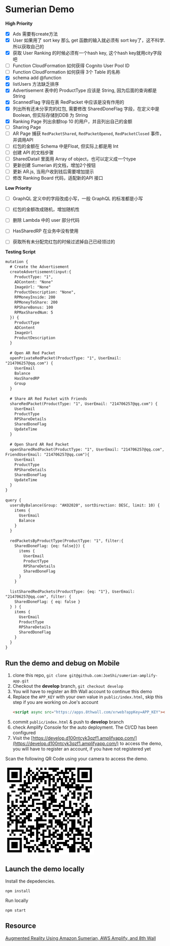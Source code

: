 # Sumerian Demo



**High Priority**

- [x] Ads 需要有create方法
- [x] User 如果用了 sort key 那么 get 函数的输入就必须有 sort key了，这不科学. 所以获取自己的
- [x] 获取 User Ranking 的时候必须有一个hash key, 这个hash key就用city字段吧
- [ ] Function CloudFormation 如何获得 Cognito User Pool ID
- [ ] Function CloudFormation 如何获得 3个 Table 的名称
- [x] schema add @function 
- [x] listUsers 方法缺乏排序
- [x] Advertisement 表中的 ProductType 应该是 String, 因为后面的查询都是String
- [x] ScannedFlag 字段在表 RedPacket 中应该是没有作用的
- [x] 列出所有还未分享完的红包, 需要修改 SharedDoneFlag 字段，在定义中是 Boolean, 但实际存储到DDB 为 String
- [x] Ranking Page 列出余额top 10 的用户，并且列出自己的金额
- [ ] Sharing Page 
- [ ] AR Page 捕获 `RedPacketShared`, `RedPacketOpened`, `RedPacketClosed` 事件， 并调用API
- [ ] 红包的金额在 Schema 中是Float, 但实际上都是用 Int
- [ ] 创建 API 的文档步骤
- [ ] SharedDatail 里面用 Array of object，也可以定义成一个type
- [ ] 更新创建 Sumerian 的文档，增加2个按钮
- [ ] 更新 AR.js, 当用户收到钱后需要增加提示
- [ ] 修改 Ranking Board 代码，适配新的API 接口

**Low Priority**

- [ ] GraphQL 定义中的字段改成小写，一般 GraphQL 的标准都是小写
- [ ] 红包的金额改成随机，增加随机性
- [ ] 删除 Lambda 中的 user 部分代码
- [ ] HasSharedRP 在业务中没有使用
- [ ] 获取所有未分配完红包的时候过滤掉自己已经领过的


**Testing Script**
```
mutation {
  # Create the Advertisement
  createAdvertisement(input:{
    ProductType: "1",
    ADContent: "None"
    ImageUrl: "None"
    ProductDescription: "None",
    RPMoneyInside: 200
    RPMoneyToShare: 200
    RPShareBonus: 100
    RPMaxSharedNum: 5
  }) {
    ProductType
    ADContent
    ImageUrl
    ProductDescription
  }
  
  # Open AR Red Packet
  openPrivateRedPacket(ProductType: "1", UserEmail: "214706257@qq.com") {
    UserEmail
    Balance
    HasSharedRP
    Group
  }
  
  # Share AR Red Packet with Friends
  shareRedPacket(ProductType: "1", UserEmail: "214706257@qq.com") {
    UserEmail
    ProductType
    RPShareDetails
    SharedDoneFlag
    UpdateTime
  }
  
  # Open Shard AR Red Packet
  openSharedRedPacket(ProductType: "1", UserEmail: "214706257@qq.com", FriendUserEmail: "214706257@qq.com"){
    UserEmail
    ProductType
    RPShareDetails
    SharedDoneFlag
    UpdateTime
  }
}

query {
  usersByBalance(Group: "AKO2020", sortDirection: DESC, limit: 10) {
    items {
      UserEmail
      Balance
    }
  }

  redPacketsByProductType(ProductType: "1", filter:{
    SharedDoneFlag: {eq: false}}) {
      items {
        UserEmail
        ProductType
        RPShareDetails
        SharedDoneFlag
      }
    }

  listSharedRedPackets(ProductType: {eq: "1"}, UserEmail: "214706257@qq.com", filter: {
    SharedDoneFlag: { eq: false }
  } ) {
    items {
      UserEmail
      ProductType
      RPShareDetails
      SharedDoneFlag
    }
  }
}

```

## Run the demo and debug on Mobile

1. clone this repo, `git clone git@github.com:JoeShi/sumerian-amplify-app.git`
1. Checkout the **develop** branch, `git checkout develop`
1. You will have to register an 8th Wall account to continue this demo
1. Replace the `APP_KEY` with your own value in `public/index.html`, skip this step if you are working on Joe's account
    ```html
    <script async src="https://apps.8thwall.com/xrweb?appKey=APP_KEY"></script>
    ```
1. commit `public/index.html` & push to **develop** branch
1. check Amplify Console for the auto deployment. The CI/CD has been configured
1. Visit the [https://develop.d100ntcyk3qzf1.amplifyapp.com/](https://develop.d100ntcyk3qzf1.amplifyapp.com/) to access the demo, you will have to register an account, if you have not registered yet

Scan the following QR Code using your camera to access the demo.

![QRCode](assets/qrcode.png)

## Launch the demo locally

Install the depedencies.
```shell
npm install 
```

Run locally
```shell
npm start
```

## Resource

[Augmented Reality Using Amazon Sumerian, AWS Amplify, and 8th Wall](https://docs.sumerian.amazonaws.com/tutorials/create/intermediate/augmented-reality-using-sumerian-8thwall/)

